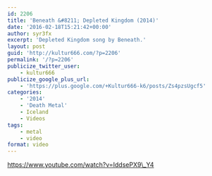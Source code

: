 ```yaml
---
id: 2206
title: 'Beneath &#8211; Depleted Kingdom (2014)'
date: '2016-02-18T15:21:42+00:00'
author: syr3fx
excerpt: 'Depleted Kingdom song by Beneath.'
layout: post
guid: 'http://kultur666.com/?p=2206'
permalink: '/?p=2206'
publicize_twitter_user:
    - kultur666
publicize_google_plus_url:
    - 'https://plus.google.com/+Kultur666-k6/posts/Zs4pzsUgcf5'
categories:
    - '2014'
    - 'Death Metal'
    - Iceland
    - Videos
tags:
    - metal
    - video
format: video
---
```


https://www.youtube.com/watch?v=IddsePX9\_Y4
